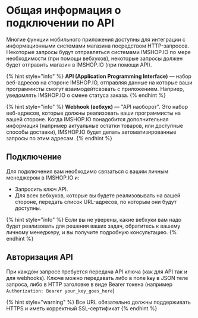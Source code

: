 # Общая информация о подключении по API

Многие функции мобильного приложения доступны для интеграции с информационными системами магазина посредством HTTP-запросов. Некоторые запросы будут отправляться системами IMSHOP.IO по мере необходимости \(при помощи вебхуков\), некоторые запросы должен будет отправить магазин в IMSHOP.IO \(при помощи API\).

{% hint style="info" %}
**API \(Application Programming Interface\)** — набор веб-адресов на стороне IMSHOP.IO, отправляя данные на которые ваши программисты смогут взаимодейтсвовать с приложением. Наприер, уведомлять IMSHOP.IO о смене статуса заказа.
{% endhint %}

{% hint style="info" %}
**Webhook \(вебхук\)** — "API наоборот". Это набор веб-адресов, которые должны реализовать ваши программисты на вашей стороне. Когда IMSHOP.IO понадобится дополнительная информация \(например актуальные остатки товаров, или доступные способы доставки\), IMSHOP.IO будет делать автоматизированные запросы по этим адресам.
{% endhint %}

## Подключение

Для подключения вам необходимо связаться с вашим личным менеджером в IMSHOP.IO и:

* Запросить ключ API.
* Для всех вебхуков, которые вы будете реализовывать на вашей стороне, передать список URL-адресов, по которым они будут доступны.

{% hint style="info" %}
Если вы не уверены, какие вебхуки вам надо будет реализовать для решения ваших задач, обратитесь к вашему личному менеджеру, и вы получите подробную консультацию.
{% endhint %}

## Авторизация API

При каждом запросе требуется передача API ключа \(как для API так и для webhooks\). Ключе можно передавать либо в поле **`key`** в JSON теле запроса, либо в HTTP заголовке в виде Bearer токена \(например `Authorization: Bearer your_key_goes_here`\)

{% hint style="warning" %}
Все URL обязательно должны поддерживать HTTPS и иметь корректный SSL-сертификат
{% endhint %}

